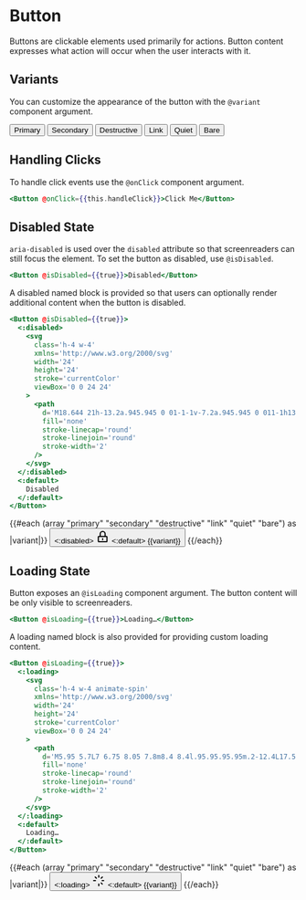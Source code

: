 # Button

Buttons are clickable elements used primarily for actions. Button content expresses what action will occur when the user interacts with it.

## Variants

You can customize the appearance of the button with the `@variant` component argument.

<div class="flex gap-x-4">
  <Button @variant="primary">Primary</Button>
  <Button @variant="secondary">Secondary</Button>
  <Button @variant="destructive">Destructive</Button>
  <Button @variant="link">Link</Button>
  <Button @variant="quiet">Quiet</Button>
  <Button @variant="bare">Bare</Button>
</div>

## Handling Clicks

To handle click events use the `@onClick` component argument.

```hbs
<Button @onClick={{this.handleClick}}>Click Me</Button>
```

## Disabled State

`aria-disabled` is used over the `disabled` attribute so that screenreaders can still focus the element. To set the button as disabled, use `@isDisabled`.

```hbs
<Button @isDisabled={{true}}>Disabled</Button>
```

A disabled named block is provided so that users can optionally render additional content when the button is disabled.

```hbs
<Button @isDisabled={{true}}>
  <:disabled>
    <svg
      class='h-4 w-4'
      xmlns='http://www.w3.org/2000/svg'
      width='24'
      height='24'
      stroke='currentColor'
      viewBox='0 0 24 24'
    >
      <path
        d='M18.644 21h-13.2a.945.945 0 01-1-1v-7.2a.945.945 0 011-1h13.1a.945.945 0 011 1V20a.808.808 0 01-.225.725.966.966 0 01-.675.275zm-10.9-9.2V7.3a4.3 4.3 0 118.6 0v4.5m-4.3 3.7v2'
        fill='none'
        stroke-linecap='round'
        stroke-linejoin='round'
        stroke-width='2'
      />
    </svg>
  </:disabled>
  <:default>
    Disabled
  </:default>
</Button>
```

<div class="flex gap-x-4">
  {{#each (array "primary" "secondary" "destructive" "link" "quiet" "bare") as |variant|}}
    <Button @variant={{variant}} @isDisabled={{true}}>
      <:disabled>
        <svg
          class='h-4 w-4'
          xmlns='http://www.w3.org/2000/svg'
          width='24'
          height='24'
          stroke='currentColor'
          viewBox='0 0 24 24'
        >
          <path
            d="M18.644 21h-13.2a.945.945 0 01-1-1v-7.2a.945.945 0 011-1h13.1a.945.945 0 011 1V20a.808.808 0 01-.225.725.966.966 0 01-.675.275zm-10.9-9.2V7.3a4.3 4.3 0 118.6 0v4.5m-4.3 3.7v2"
            fill='none'
            stroke-linecap='round'
            stroke-linejoin='round'
            stroke-width='2'
          />
        </svg>
      </:disabled>
      <:default>
        {{variant}}
      </:default>
    </Button>
  {{/each}}
</div>

## Loading State

Button exposes an `@isLoading` component argument. The button content will be only visible to screenreaders.

```hbs
<Button @isLoading={{true}}>Loading…</Button>
```

A loading named block is also provided for providing custom loading content.

```hbs
<Button @isLoading={{true}}>
  <:loading>
    <svg
      class='h-4 w-4 animate-spin'
      xmlns='http://www.w3.org/2000/svg'
      width='24'
      height='24'
      stroke='currentColor'
      viewBox='0 0 24 24'
    >
      <path
        d='M5.95 5.7L7 6.75 8.05 7.8m8.4 8.4l.95.95.95.95m.2-12.4L17.5 6.75 16.45 7.8M6.35 12h-3.1m17.5 0h-2.6m-5.9 9v-3.1m0-14.9v3.1'
        fill='none'
        stroke-linecap='round'
        stroke-linejoin='round'
        stroke-width='2'
      />
    </svg>
  </:loading>
  <:default>
    Loading…
  </:default>
</Button>
```

<div class="flex gap-x-4">
  {{#each (array "primary" "secondary" "destructive" "link" "quiet" "bare") as |variant|}}
    <Button @variant={{variant}} @isLoading={{true}}>
      <:loading>
        <svg
          class='h-4 w-4 animate-spin'
          xmlns="http://www.w3.org/2000/svg"
          width="24"
          height="24"
          stroke="currentColor"
          viewBox="0 0 24 24"
        >
          <path
            d="M5.95 5.7L7 6.75 8.05 7.8m8.4 8.4l.95.95.95.95m.2-12.4L17.5 6.75 16.45 7.8M6.35 12h-3.1m17.5 0h-2.6m-5.9 9v-3.1m0-14.9v3.1"
            fill="none"
            stroke-linecap="round"
            stroke-linejoin="round"
            stroke-width="2"
          />
        </svg>
      </:loading>
      <:default>
        {{variant}}
      </:default>
    </Button>
  {{/each}}
</div>
